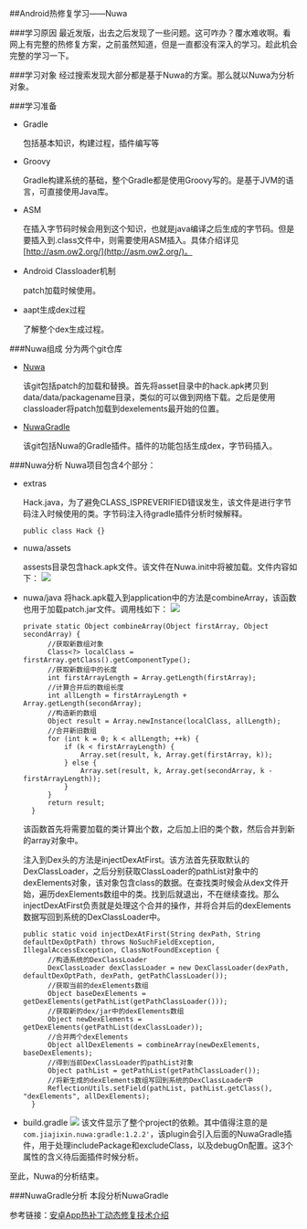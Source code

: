 ##Android热修复学习——Nuwa

###学习原因
最近发版，出去之后发现了一些问题。这可咋办？覆水难收啊。看网上有完整的热修复方案，之前虽然知道，但是一直都没有深入的学习。趁此机会完整的学习一下。

###学习对象
经过搜索发现大部分都是基于Nuwa的方案。那么就以Nuwa为分析对象。

###学习准备
- Gradle
  
  包括基本知识，构建过程，插件编写等
- Groovy
  
  Gradle构建系统的基础，整个Gradle都是使用Groovy写的。是基于JVM的语言，可直接使用Java库。
- ASM
  
  在插入字节码时候会用到这个知识，也就是java编译之后生成的字节码。但是要插入到.class文件中，则需要使用ASM插入。具体介绍详见[http://asm.ow2.org/](http://asm.ow2.org/)。
- Android Classloader机制

  patch加载时候使用。
- aapt生成dex过程

  了解整个dex生成过程。
  
###Nuwa组成
分为两个git仓库
- [Nuwa](https://github.com/jasonross/Nuwa)

  该git包括patch的加载和替换。首先将asset目录中的hack.apk拷贝到data/data/packagename目录，类似的可以做到网络下载。之后是使用classloader将patch加载到dexelements最开始的位置。
- [NuwaGradle](https://github.com/jasonross/NuwaGradle)

  该git包括Nuwa的Gradle插件。插件的功能包括生成dex，字节码插入。

###Nuwa分析
Nuwa项目包含4个部分：
- extras

  Hack.java，为了避免CLASS_ISPREVERIFIED错误发生，该文件是进行字节码注入时候使用的类。字节码注入待gradle插件分析时候解释。
  ```
  public class Hack {}
  ```
- nuwa/assets

  assests目录包含hack.apk文件。该文件在Nuwa.init中将被加载。文件内容如下：
  ![](https://github.com/lihenair/Read-note/blob/master/image/hack_apk_content.png)
  
- nuwa/java
  将hack.apk载入到application中的方法是combineArray，该函数也用于加载patch.jar文件。调用栈如下：
  ![](https://github.com/lihenair/Read-note/blob/master/image/combine_array_call_hierarchy.png)
  ```
  private static Object combineArray(Object firstArray, Object secondArray) {
        //获取新数组对象
        Class<?> localClass = firstArray.getClass().getComponentType();
        //获取新数组中的长度
        int firstArrayLength = Array.getLength(firstArray);
        //计算合并后的数组长度
        int allLength = firstArrayLength + Array.getLength(secondArray);
        //构造新的数组
        Object result = Array.newInstance(localClass, allLength);
        //合并新旧数组
        for (int k = 0; k < allLength; ++k) {
            if (k < firstArrayLength) {
                Array.set(result, k, Array.get(firstArray, k));
            } else {
                Array.set(result, k, Array.get(secondArray, k - firstArrayLength));
            }
        }
        return result;
    }
  ```
  该函数首先将需要加载的类计算出个数，之后加上旧的类个数，然后合并到新的array对象中。
  
  注入到Dex头的方法是injectDexAtFirst。该方法首先获取默认的DexClassLoader，之后分别获取ClassLoader的pathList对象中的dexElements对象，该对象包含class的数据。在查找类时候会从dex文件开始，遍历dexElements数组中的类。找到后就退出，不在继续查找。那么injectDexAtFirst负责就是处理这个合并的操作，并将合并后的dexElements数据写回到系统的DexClassLoader中。
  ```
  public static void injectDexAtFirst(String dexPath, String defaultDexOptPath) throws NoSuchFieldException, IllegalAccessException, ClassNotFoundException {
        //构造系统的DexClassLoader
        DexClassLoader dexClassLoader = new DexClassLoader(dexPath, defaultDexOptPath, dexPath, getPathClassLoader());
        //获取当前的dexElements数组
        Object baseDexElements = getDexElements(getPathList(getPathClassLoader()));
        //获取新的dex/jar中的dexElements数组
        Object newDexElements = getDexElements(getPathList(dexClassLoader));
        //合并两个dexElements
        Object allDexElements = combineArray(newDexElements, baseDexElements);
        //得到当前DexClassLoader的pathList对象
        Object pathList = getPathList(getPathClassLoader());
        //将新生成的dexElements数组写回到系统的DexClassLoader中
        ReflectionUtils.setField(pathList, pathList.getClass(), "dexElements", allDexElements);
    }
  ```
- build.gradle
  ![](https://github.com/lihenair/Read-note/blob/master/image/nuwa_build_gradle.png)
  该文件显示了整个project的依赖。其中值得注意的是```com.jiajixin.nuwa:gradle:1.2.2'```，该plugin会引入后面的NuwaGradle插件，用于处理includePackage和excludeClass，以及debugOn配置。这3个属性的含义待后面插件时候分析。

至此，Nuwa的分析结束。

###NuwaGradle分析
本段分析NuwaGradle

参考链接：[安卓App热补丁动态修复技术介绍](https://mp.weixin.qq.com/s?__biz=MzI1MTA1MzM2Nw==&mid=400118620&idx=1&sn=b4fdd5055731290eef12ad0d17f39d4a&scene=1&srcid=1106Imu9ZgwybID13e7y2nEi#wechat_redirect)
